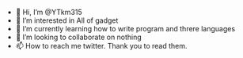 - 👋 Hi, I’m @YTkm315
- 👀 I’m interested in All of gadget
- 🌱 I’m currently learning how to write program and threre languages
- 💞️ I’m looking to collaborate on nothing 
- 📫 How to reach me twitter. Thank you to read them. 

<!---
YTkm315/YTkm315 is a ✨ special ✨ repository because its `README.md` (this file) appears on your GitHub profile.
You can click the Preview link to take a look at your changes.
--->
